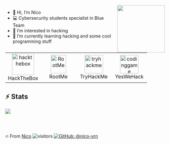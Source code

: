 <img  width="150" align="right" src="https://media.giphy.com/media/wwg1suUiTbCY8H8vIA/giphy-downsized-large.gif">

- 👋 Hi, I’m Nico
- 💻 Cybersecurity students specialist in Blue Team
- 👀 I’m interested in hacking
- 🌱 I’m currently learning hacking and some cool programming stuff

<table>
  <tr>
    <td align="center" width="96">
      <a href="https://app.hackthebox.com/">
        <img src="https://images.crunchbase.com/image/upload/c_lpad,f_auto,q_auto:eco,dpr_1/l72z2dydduvghanfmvgz" width="70" height="68" alt="hackthebox" />
      </a>
      <br>HackTheBox
    </td>
    <td align="center" width="96">
      <a href="https://www.root-me.org/Nico-311129">
        <img src="https://pro.root-me.org/squelettes/images/RMP_logo_blanc.png" width="48" height="58" alt="RootMe" />
      </a>
      <br>RootMe
    </td>
      <td align="center" width="96">
      <a href="https://tryhackme.com/">
        <img src="https://tryhackme-images.s3.amazonaws.com/user-avatars/af7feb2c43a2c7d5f111b98ccbd15048.png" width="58" height="58" alt="tryhackme" />
      </a>
      <br>TryHackMe
    </td>
    </td>
      <td align="center" width="96">
      <a href="https://yeswehack.com/">
        <img src="https://cdn-yeswehack.com/user/avatar/default_image" width="58" height="58" alt="codinggame" />
      </a>
      <br>YesWeHack
    </td>
    
</table>

## ⚡ Stats

<!---<img  src="https://github-readme-stats.vercel.app/api?username=nico-vrn&show_icons=true&theme=radical"/>--->

<img src="https://github-readme-stats.vercel.app/api/top-langs/?username=nico-vrn&hide=html"/>

</br></br>

🔥 From [Nico](https://github.com/nico-vrn)
![visitors](https://visitor-badge.glitch.me/badge?page_id=nico-vrn)
[![GitHub: @nico-vrn](https://img.shields.io/github/followers/nico-vrn?label=follow&style=social)](https://github.com/nico-vrn)


<!---
nico-vrn/nico-vrn is a ✨ special ✨ repository because its `README.md` (this file) appears on your GitHub profile.
You can click the Preview link to take a look at your changes.
--->
